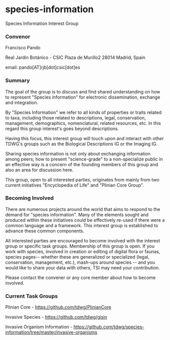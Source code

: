 # species-information
Species Information Interest Group

### Convenor

Francisco Pando

Real Jardín Botánico - CSIC
Plaza de Murillo2 
28014 Madrid, Spain

email:  pando[AT]rjb[dot]csic[dot]es

### Summary

The goal of the group is to discuss and find shared understanding on how to represent "Species information" for electronic dissemination, exchange and integration.

By "Species Information" we refer to all kinds of properties or traits related to taxa, including those related to descriptions, legal, conservation, management, demographics, nomenclatural, related resources, etc. In this regard this group interest's goes beyond descriptions.

Having this focus, this interest group will touch upon and interact with other TDWG's groups such as the Biological Descriptions IG or the Imaging IG.

Sharing species information is not only about exchanging information among peers; how to present "science-grade" to a non-specialize public in an effective way is a concern of the founding members of this group and also an area for discussion here. 

This group, open to all interested parties, originates from mainly from two current initiatives "Encyclopedia of Life" and "Plinian Core Group".

### Becoming Involved

There are numerous projects around the world that aims to respond to the demand for "species information".  Many of the elements sought and produced within these initiatives could be effectively re-used if there were a common language and a framework.  This interest group is established to advance these common components. 

All interested parties are encouraged to become involved with the interest group or specific task groups. Membership of this group is open. If you work with species,   involved in creation or editing of digital flora or faunas, species pages-- whether these are generalized or specialized (legal, conservation, management, etc.), mash-ups around species --  and you would like to share your data with others, TSI may need your contribution.

Please contact the convener or any core member about how to become involved. 

### Current Task Groups

Plinian Core - https://github.com/tdwg/PlinianCore

Invasive Species - https://github.com/tdwg/gisin

Invasive Organism Information - https://github.com/tdwg/species-information/tree/master/invasive-organisms


